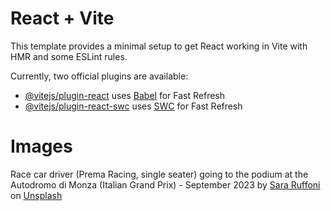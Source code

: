 # React + Vite

This template provides a minimal setup to get React working in Vite with HMR and some ESLint rules.

Currently, two official plugins are available:

- [@vitejs/plugin-react](https://github.com/vitejs/vite-plugin-react/blob/main/packages/plugin-react/README.md) uses [Babel](https://babeljs.io/) for Fast Refresh
- [@vitejs/plugin-react-swc](https://github.com/vitejs/vite-plugin-react-swc) uses [SWC](https://swc.rs/) for Fast Refresh

# Images

Race car driver (Prema Racing, single seater) going to the podium at the Autodromo di Monza (Italian Grand Prix) - September 2023 by <a href="https://unsplash.com/@sararuffoni?utm_content=creditCopyText&utm_medium=referral&utm_source=unsplash">Sara Ruffoni</a> on <a href="https://unsplash.com/photos/a-man-in-a-red-suit-walking-across-a-bridge-77N6dN4zM0c?utm_content=creditCopyText&utm_medium=referral&utm_source=unsplash">Unsplash</a>

